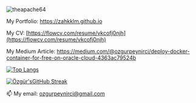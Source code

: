 <p align="left"><img src="https://komarev.com/ghpvc/?username=zahkklm&label=Profile%20views&color=0e75b6&style=flat"
                     alt="theapache64"/></p>

My Portfolio: https://zahkklm.github.io

My CV: [https://flowcv.com/resume/vkcofj0njh](https://flowcv.com/resume/vkcofj0njh)

My Medium Article: https://medium.com/@ozgurpeynirci/deploy-docker-container-for-free-on-oracle-cloud-4363ac79524b

[![Top Langs](https://github-readme-stats.vercel.app/api/top-langs/?username=zahkklm)](https://github.com/anuraghazra/github-readme-stats)

[![Özgür'sGitHub Streak](https://streak-stats.demolab.com/?user=zahkklm)](https://git.io/streak-stats)

📫 My email: ozgurpeynirci@gmail.com

<!---
Zahkklm/Zahkklm is a ✨ special ✨ repository because its `README.md` (this file) appears on your GitHub profile.
You can click the Preview link to take a look at your changes.
--->
